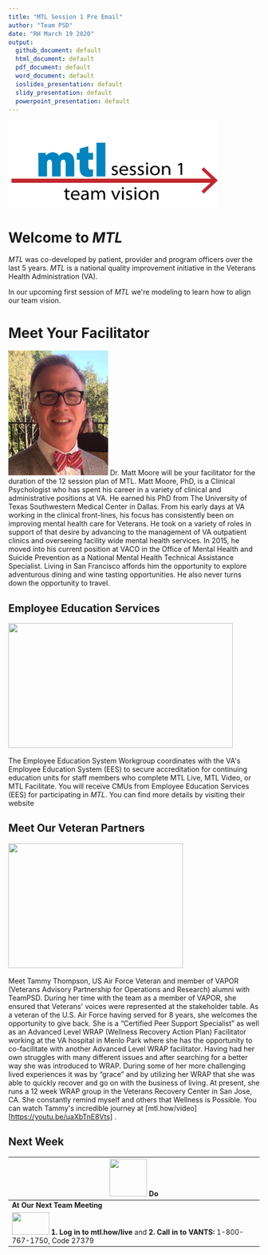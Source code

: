 ```yaml
---
title: "MTL Session 1 Pre Email"
author: "Team PSD"
date: "RH March 19 2020"
output: 
  github_document: default
  html_document: default
  pdf_document: default
  word_document: default
  ioslides_presentation: default
  slidy_presentation: default
  powerpoint_presentation: default
---
```



<!-- MTL Logo, HTML img tag -->
[<img src = "https://github.com/lzim/teampsd/blob/master/resources/title_slides/mtl_s01_teamvision_title.png"
     height = "175" width = "420">](https://github.com/lzim/mtl/blob/master/blue/session01/s01_learner/mtl_session01_see.md)

# Welcome to *MTL*

*MTL* was co-developed by patient, provider and program officers over the last 5 years. *MTL* is a national quality improvement initiative in the Veterans Health Administration (VA). 

In our upcoming first session of *MTL* we're modeling to learn how to align our team vision.

# Meet Your Facilitator

<img src="https://github.com/lzim/teampsd/blob/master/resources/headshots/moore_headshot.JPG" height="250" width="200"> 
Dr. Matt Moore will be your facilitator  for the duration of the 12 session plan of  MTL.  Matt Moore, PhD, is a Clinical Psychologist who has spent his career in a variety of clinical and administrative positions at VA. He earned his PhD from The University of Texas Southwestern Medical Center in Dallas. From his early days at VA working in the clinical front-lines, his focus has consistently been on improving mental health care for Veterans. He took on a variety of roles in support of that desire by advancing to the management of VA outpatient clinics and overseeing facility wide mental health services. In 2015, he moved into his current position at VACO in the Office of Mental Health and Suicide Prevention as a National Mental Health Technical Assistance Specialist. Living in San Francisco affords him the opportunity to explore adventurous dining and wine tasting opportunities. He also never turns down the opportunity to travel.


## Employee Education Services 

<img src="https://forio.com/app/va/va-psd-team/DynamicData/Admin/What%20We%20Do/team_psd_ees.png" height="250" width="450"> 

The Employee Education System Workgroup coordinates with the VA's Employee Education System (EES) to secure accreditation for continuing education units for staff members who complete MTL Live, MTL Video, or MTL Facilitate. You will receive CMUs from Employee Education Services (EES) for participating in *MTL*.  You can find more details by visiting their website 

## Meet Our Veteran Partners

<img src="https://github.com/lzim/teampsd/blob/rita_2020_03_19_email_template_issue_1176/mtl_facilitate_workgroup/pre_post_emails/thompson_vapor.jpg" height="250" width="350"> 


Meet Tammy Thompson, US Air Force Veteran and member of VAPOR (Veterans Advisory Partnership for Operations and Research) alumni with TeamPSD. During her time with the team as a member of VAPOR, she ensured that Veterans' voices were represented at the stakeholder table. As a veteran of the U.S. Air Force having served for 8 years, she welcomes the opportunity to give back. She is a “Certified Peer Support Specialist” as well as an Advanced Level WRAP (Wellness Recovery Action Plan) Facilitator working at the VA hospital in Menlo Park where she has the opportunity to co-facilitate with another Advanced Level WRAP facilitator. Having had her own struggles with many different issues and after searching for a better way she was introduced to WRAP. During some of her more challenging lived experiences it was by “grace” and by utilizing her WRAP that she was able to quickly recover and go on with the business of living. At present, she runs a 12 week WRAP group in the Veterans Recovery Center in San Jose, CA. She constantly remind myself and others that Wellness is Possible. You can watch Tammy's incredible journey at [mtl.how/video]  [https://youtu.be/uaXbTnE8Vts] .


## Next Week

[<img src = "https://raw.githubusercontent.com/lzim/teampsd/hexagon_icons/np_synchronize_778914_003F72.png" height = "75" width = "75">](https://github.com/lzim/mtl/blob/master/session01/s01_learner/mtl_session01_see.md) **Do** |
| --- |
|**At Our Next Team Meeting**|
[<img src = "https://github.com/lzim/teampsd/blob/master/resources/logos/mtl_how_live_sm.png" height = "45" width = "75">](http://mtl.how/live) **1. Log in to mtl.how/live** and **2. Call in to VANTS:** 1-800-767-1750, Code 27379 |
